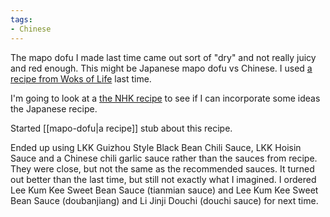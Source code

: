 ```yaml
---
tags:
- Chinese
---
```

The mapo dofu I made last time came out sort of "dry" and not really juicy and red enough. This might be Japanese mapo dofu vs Chinese. I used [a recipe from Woks of Life](https://thewoksoflife.com/ma-po-tofu-real-deal/) last time.

I'm going to look at a [the NHK recipe](https://www.kyounoryouri.jp/recipe/3771_%E3%83%9E%E3%83%BC%E3%83%9C%E3%83%BC%E8%B1%86%E8%85%90.html) to see if I can incorporate some ideas the Japanese recipe.

Started [[mapo-dofu|a recipe]] stub about this recipe.

Ended up using LKK Guizhou Style Black Bean Chili Sauce, LKK Hoisin Sauce and a Chinese chili garlic sauce rather than the sauces from recipe. They were close, but not the same as the recommended sauces. It turned out better than the last time, but still not exactly what I imagined. I ordered Lee Kum Kee Sweet Bean Sauce (tianmian sauce) and Lee Kum Kee Sweet Bean Sauce (doubanjiang) and Li Jinji Douchi (douchi sauce) for next time.